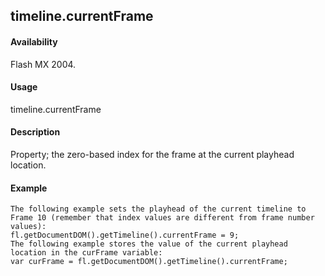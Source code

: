## timeline.currentFrame

#### Availability

Flash MX 2004.

#### Usage

timeline.currentFrame

#### Description

Property; the zero-based index for the frame at the current playhead location.

#### Example

```
The following example sets the playhead of the current timeline to Frame 10 (remember that index values are different from frame number values):
fl.getDocumentDOM().getTimeline().currentFrame = 9;
The following example stores the value of the current playhead location in the curFrame variable:
var curFrame = fl.getDocumentDOM().getTimeline().currentFrame;

```